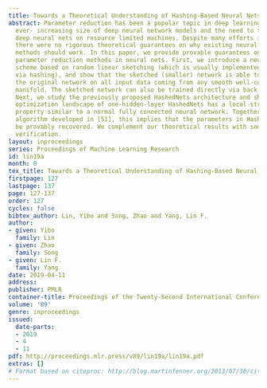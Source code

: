 ```yaml
---
title: Towards a Theoretical Understanding of Hashing-Based Neural Nets
abstract: Parameter reduction has been a popular topic in deep learning due to the
  ever- increasing size of deep neural network models and the need to train and run
  deep neural nets on resource limited machines. Despite many efforts in this area,
  there were no rigorous theoretical guarantees on why existing neural net compression
  methods should work. In this paper, we provide provable guarantees on some hashing-based
  parameter reduction methods in neural nets. First, we introduce a neural net compression
  scheme based on random linear sketching (which is usually implemented efficiently
  via hashing), and show that the sketched (smaller) network is able to approximate
  the original network on all input data coming from any smooth well-conditioned low-dimensional
  manifold. The sketched network can also be trained directly via back-propagation.
  Next, we study the previously proposed HashedNets architecture and show that the
  optimization landscape of one-hidden-layer HashedNets has a local strong convexity
  property similar to a normal fully connected neural network. Together with the initialization
  algorithm developed in [51], this implies that the parameters in HashedNets can
  be provably recovered. We complement our theoretical results with some empirical
  verification.
layout: inproceedings
series: Proceedings of Machine Learning Research
id: lin19a
month: 0
tex_title: Towards a Theoretical Understanding of Hashing-Based Neural Nets
firstpage: 127
lastpage: 137
page: 127-137
order: 127
cycles: false
bibtex_author: Lin, Yibo and Song, Zhao and Yang, Lin F.
author:
- given: Yibo
  family: Lin
- given: Zhao
  family: Song
- given: Lin F.
  family: Yang
date: 2019-04-11
address: 
publisher: PMLR
container-title: Proceedings of the Twenty-Second International Conference on Artificial Intelligence and Statistics
volume: '89'
genre: inproceedings
issued:
  date-parts:
  - 2019
  - 4
  - 11
pdf: http://proceedings.mlr.press/v89/lin19a/lin19a.pdf
extras: []
# Format based on citeproc: http://blog.martinfenner.org/2013/07/30/citeproc-yaml-for-bibliographies/
---
```


